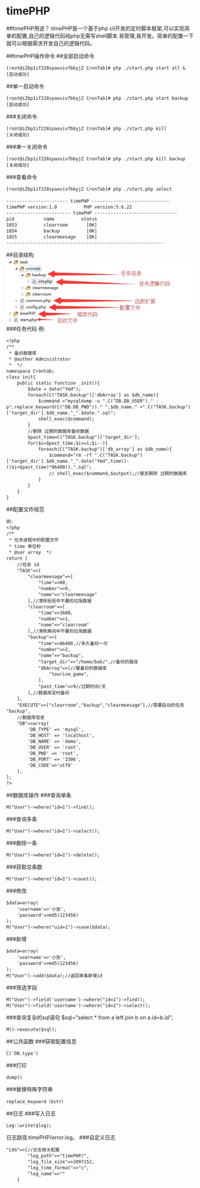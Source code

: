 # timePHP

##timePHP用途？
timePHP是一个基于php cli开发的定时脚本框架,可以实现简单的配置,自己的逻辑代码纯php无需写shell脚本
易管理,易开发。简单的配置一下就可以根据需求开发自己的逻辑代码。

##timePHP操作命令
##全部启动命令
```
[root@iZbp1if228spaovivfbbyjZ CronTab]# php ./start.php start all &
[启动成功]
```
##单一启动命令
```
[root@iZbp1if228spaovivfbbyjZ CronTab]# php ./start.php start backup
[启动成功]
```
###关闭命令
```
[root@iZbp1if228spaovivfbbyjZ CronTab]# php ./start.php kill
[关闭成功]
```
###单一关闭命令
```
[root@iZbp1if228spaovivfbbyjZ CronTab]# php ./start.php kill backup
[关闭成功]
```
###查看命令
```
[root@iZbp1if228spaovivfbbyjZ CronTab]# php ./start.php select

----------------------- timePHP -----------------------------
timePHP version:1.0          PHP version:5.6.22
------------------------ timePHP -------------------------------
pid           name          status
1853          clearroom       [OK] 
1854          backup          [OK] 
1855          clearmeesage    [OK] 
-----------------------------------------------------------

```
##目录结构
![](catalogue.jpg) 
###任务代码
例:
```
<?php
/**
 * 备份数据库
 * @author Administrator
 *  */
namespace Crontab;
class init{
    public static function _init(){
        $date = date("Ymd");
        foreach(C("TASK.backup")['dbArray'] as $db_name){
            $command ="mysqldump -u ".C("DB.DB_USER")." -p".replace_keyword(C("DB.DB_PWD"))." ".$db_name." >".C("TASK.backup")['target_dir'].$db_name."_".$date.".sql";
            shell_exec($command);
        }
        //删除 过期的数据库备份数据
        $past_time=C("TASK.backup")['target_dir'];
        for($i=$past_time;$i>=1;$i--){
            foreach(C("TASK.backup")['db_array'] as $db_name){
                $command="rm -rf ".C("TASK.backup")['target_dir'].$db_name."_".date("Ymd",time()-(($i+$past_time)*86400)).".sql";
                // shell_exec($command,$output);//是否删除 过期的数据库
            }
        }
    }
}
```
##配置文件规范
```
例:
<?php 
/**
 * 任务进程中的配置文件
 * time 单位秒
 * @var array  */
return [
    //任务 id
    "TASK"=>[
        "clearmeesage"=>[
            "time"=>60,
            "number"=>0,
            "name"=>"clearmeesage"
        ],//清除短信中不要的垃圾数据
        "clearroom"=>[
            "time"=>3600,
            "number"=>1,
            "name"=>"clearroom"
        ],//清除房间中不要的垃圾数据
        "backup"=>[
            "time"=>86400,//多久备份一次
            "number"=>2,
            "name"=>"backup",
            "target_dir"=>"/home/bak/",//备份的路径
            "dbArray"=>[//要备份的数据库
                "tourism_game",
            ],
            "past_time"=>9//过期时间/天
        ],//数据库定时备份
    ],
    "EXECUTE"=>["clearroom","backup","clearmeesage"],//需要启动的任务 "backup",
    //数据库信息
    "DB"=>array(
        'DB_TYPE' => 'mysql',
        'DB_HOST' => 'localhost',
        'DB_NAME' => 'demo',
        'DB_USER' => 'root',
        'DB_PWD' => 'root',
        'DB_PORT' => '3306',
        'DB_CODE'=>'utf8'
    ),
];
?>
```
##数据库操作
###查询单条
```
M("User")->where("id=1")->find();
```
###查询多条
```
M("User")->where("id=1")->select();
```
###删除一条
```
M("User")->where("id=1")->delete();
```
###获取总条数
```
M("User")->where("id=1")->count();
```
###修改
```
$data=array(
    'username'=>'小张',
    'password'=>md5(123456)	
);
M("User")->where("uid=1")->save($data);
```
###新增
```
$data=array(
    'username'=>'小张',
    'password'=>md5(123456)	
);
M("User")->add($data);//返回单条新增id
```
###筛选字段
```
M("User")->field('username')->where("id=1")->find();
M("User")->field('username')->where("id=1")->select();
```
###查询复杂的sql语句
$sql="select * from a left join b on a.id=b.id";
```
M()->execute($sql);
```
##公共函数
###获取配置信息
```
C('DB.type')
```
###打印
```
dump()
```
###替换特殊字符串
```
replace_keyword（$str）
```
##日志
###写入日志
```
Log::write($log);
```
日志路径:timePHP/error.log。
###自定义日志
```
"LOG"=>[//日志相关配置
        "log_path"=>"timePHP/",
        "log_file_size"=>2097152,
        "log_time_format"=>"c",
        "log_name"=>""
    ]
```



